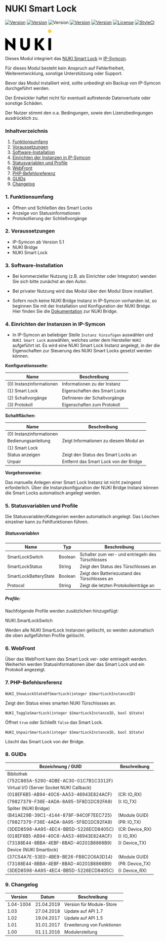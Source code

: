 # NUKI Smart Lock

[![Version](https://img.shields.io/badge/Symcon_Version-5.1>-red.svg)](https://www.symcon.de/service/dokumentation/entwicklerbereich/sdk-tools/sdk-php/)
[![Version](https://img.shields.io/badge/Modul_Version-1.04-blue.svg)]()
![Version](https://img.shields.io/badge/Modul_Build-1004-blue.svg)
[![Version](https://img.shields.io/badge/Code-PHP-blue.svg)]()
[![Version](https://img.shields.io/badge/API_Version-1.07-yellow.svg)](https://nuki.io/wp-content/uploads/2018/04/20180330-Bridge-API-v1.7.pdf)
[![License](https://img.shields.io/badge/License-CC%20BY--NC--SA%204.0-green.svg)](https://creativecommons.org/licenses/by-nc-sa/4.0/)
[![StyleCI](https://github.styleci.io/repos/71931303/shield?branch=master&style=flat)](https://github.styleci.io/repos/71931303)

![Image](../imgs/nuki-logo-black.png)

Dieses Modul integriert das [NUKI Smart Lock](https://nuki.io/de/smart-lock/) in [IP-Symcon](https://www.symcon.de).

Für dieses Modul besteht kein Anspruch auf Fehlerfreiheit, Weiterentwicklung, sonstige Unterstützung oder Support.

Bevor das Modul installiert wird, sollte unbedingt ein Backup von IP-Symcon durchgeführt werden.

Der Entwickler haftet nicht für eventuell auftretende Datenverluste oder sonstige Schäden.

Der Nutzer stimmt den o.a. Bedingungen, sowie den Lizenzbedingungen ausdrücklich zu.

### Inhaltverzeichnis

1. [Funktionsumfang](#1-funktionsumfang)
2. [Voraussetzungen](#2-voraussetzungen)
3. [Software-Installation](#3-software-installation)
4. [Einrichten der Instanzen in IP-Symcon](#4-einrichten-der-instanzen-in-ip-symcon)
5. [Statusvariablen und Profile](#5-statusvariablen-und-profile)
6. [WebFront](#6-webfront)
7. [PHP-Befehlsreferenz](#7-php-befehlsreferenz)
8. [GUIDs](#8-guids)
9. [Changelog](#9-changelog)

### 1. Funktionsumfang

* Öffnen und Schließen des Smart Locks
* Anzeige von Statusinformationen
* Protokollierung der Schließvorgänge

### 2. Voraussetzungen

- IP-Symcon ab Version 5.1
- NUKI Bridge
- NUKI Smart Lock

### 3. Software-Installation

- Bei kommerzieller Nutzung (z.B. als Einrichter oder Integrator) wenden Sie sich bitte zunächst an den Autor.
  
- Bei privater Nutzung wird das Modul über den Modul Store installiert.

- Sofern noch keine NUKI Bridge Instanz in IP-Symcon vorhanden ist, so beginnen Sie mit der Installation und Konfiguration der NUKI Bridge.  
Hier finden Sie die [Dokumentation](../Bridge) zur NUKI Bridge.  

### 4. Einrichten der Instanzen in IP-Symcon

- In IP-Symcon an beliebiger Stelle `Instanz hinzufügen` auswählen und `NUKI Smart Lock` auswählen, welches unter dem Hersteller `NUKI` aufgeführt ist. Es wird eine NUKI Smart Lock Instanz angelegt, in der die Eigenschaften zur Steuerung des NUKI Smart Locks gesetzt werden können.

__Konfigurationsseite__:

Name                                | Beschreibung
----------------------------------- | ---------------------------------
(0) Instanzinformationen            | Informationen zu der Instanz
(1) Smart Lock                      | Eigenschaften des Smart Locks
(2) Schaltvorgänge                  | Definieren der Schaltvorgänge
(3) Protokoll                       | Eigenschaften zum Protokoll

__Schaltflächen__:

Name                                | Beschreibung
----------------------------------- | ---------------------------------
(0) Instanzinformationen            |
Bedienungsanleitung                 | Zeigt Informationen zu diesem Modul an
(1) Smart Lock                      | 
Status anzeigen                     | Zeigt den Status des Smart Locks an
Unpair                              | Entfernt das Smart Lock von der Bridge

__Vorgehensweise__:

Das manuelle Anlegen einer Smart Lock Instanz ist nicht zwingend erforderlich. Über die Instanzkonfiguration der NUKI Bridge Instanz können die Smart Locks automatisch angelegt werden.

### 5. Statusvariablen und Profile

Die Statusvariablen/Kategorien werden automatisch angelegt. Das Löschen einzelner kann zu Fehlfunktionen führen.

##### Statusvariablen

Name                    | Typ       | Beschreibung
----------------------- | --------- | ----------------
SmartLockSwitch         | Boolean   | Schalter zum ver- und entriegeln des Türschlosses
SmartLockStatus         | String    | Zeigt den Status des Türschlosses an
SmartLockBatteryState   | Boolean   | Zeigt den Batteriezustand des Türschlosses an
Protocol                | String    | Zeigt die letzten Protokolleinträge an

##### Profile:

Nachfolgende Profile werden zusätzlichen hinzugefügt:

NUKI.SmartLockSwitch

Werden alle NUKI SmartLock Instanzen gelöscht, so werden automatisch die oben aufgeführten Profile gelöscht.

### 6. WebFront

Über das WebFront kann das Smart Lock ver- oder entriegelt werden.
Weiherhin werden Statusinformationen über das Smart Lock und ein Protokoll angezeigt.
 
### 7. PHP-Befehlsreferenz

`NUKI_ShowLockStateOfSmartLock(integer $SmartLockInstanceID)`

Zeigt den Status eines smarten NUKI Türschlosses an.

`NUKI_ToggleSmartLock(integer $SmartLockInstanceID, bool $State)`

Öffnet `true` oder Schließt `false` das Smart Lock.

`NUKI_UnpairSmartLock(integer $SmartLockInstanceID, bool $State)`

Löscht das Smart Lock von der Bridge.

### 8. GUIDs

Bezeichnung / GUID                          | Beschreibung
--------------------------------------------| --------------------------------------
Bibliothek                                  |
{752C865A-5290-4DBE-AC30-01C7B1C3312F}      |
Virtual I/O (Server Socket NUKI Callback)   |
{018EF6B5-AB94-40C6-AA53-46943E824ACF}      | (CR: IO_RX)
{79827379-F36E-4ADA-8A95-5F8D1DC92FA9}      | (I: IO_TX)
Spliter (NUKI Bridge)                       |
{B41AE29B-39C1-4144-878F-94C0F7EEC725}      | (Module GUID)
{79827379-F36E-4ADA-8A95-5F8D1DC92FA9}      | (PR: IO_TX)
{3DED8598-AA95-4EC4-BB5D-5226ECD8405C}      | (CR: Device_RX)
{018EF6B5-AB94-40C6-AA53-46943E824ACF}      | (I: IO_RX)
{73188E44-8BBA-4EBF-8BAD-40201B8866B9}      | (I: Device_TX)
Device (NUKI Smartlock)                     |
{37C54A7E-53E0-4BE9-BE26-FB8C2C6A3D14}      | (Module GUID)
{73188E44-8BBA-4EBF-8BAD-40201B8866B9}      | (PR: Device_TX)
{3DED8598-AA95-4EC4-BB5D-5226ECD8405C}      | (I: Device_RX)

### 9. Changelog

Version     | Datum      | Beschreibung
----------- | -----------| -------------------
1.04-1004   | 21.04.2019 | Version für Module-Store
1.03        | 27.04.2018 | Update auf API 1.7
1.02        | 19.04.2017 | Update auf API 1.5
1.01        | 31.01.2017 | Erweiterung von Funktionen
1.00        | 01.11.2016 | Modulerstellung